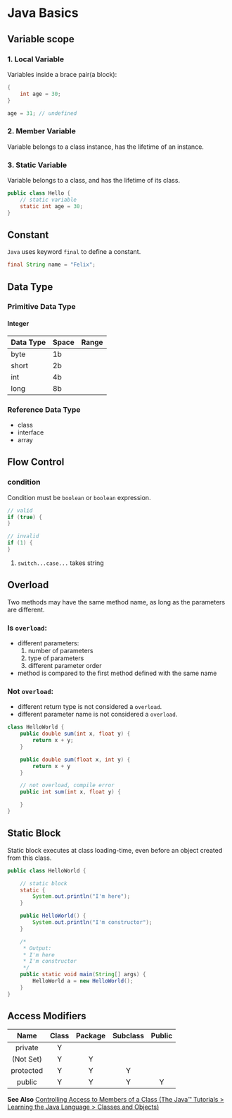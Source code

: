 # Java Basics

## Variable scope

### 1. Local Variable

Variables inside a brace pair(a block):

```java
{
    int age = 30;
}

age = 31; // undefined
```

### 2. Member Variable

Variable belongs to a class instance, has the lifetime of an instance.

### 3. Static Variable

Variable belongs to a class, and has the lifetime of its class.

```java
public class Hello {
    // static variable
    static int age = 30;
}
```

## Constant

`Java` uses keyword `final` to define a constant.

```java
final String name = "Felix";
```

## Data Type

### Primitive Data Type

#### Integer

Data Type   | Space | Range
---         | ---   | ---
byte        | 1b    |
short       | 2b    |
int         | 4b    |
long        | 8b    |

### Reference Data Type

- class
- interface
- array

## Flow Control

### condition

Condition must be `boolean` or `boolean` expression.

```java
// valid
if (true) {
}

// invalid
if (1) {
}
```

1. `switch...case...` takes string

## Overload

Two methods may have the same method name, as long as the parameters are different.

### Is `overload`:
- different parameters:
    1. number of parameters
    2. type of parameters
    3. different parameter order
- method is compared to the first method defined with the same name

### Not `overload`:

- different return type is not considered a `overload`.
- different parameter name is not considered a `overload`.

```java
class HelloWorld {
    public double sum(int x, float y) {
        return x + y;
    }

    public double sum(float x, int y) {
        return x + y
    }

    // not overload, compile error
    public int sum(int x, float y) {

    }
}
```

## Static Block

Static block executes at class loading-time, even before an object created from this class. 

```java
public class HelloWorld {

    // static block
    static {
        System.out.println("I'm here");
    }

    public HelloWorld() {
        System.out.println("I'm constructor");
    }

    /*
     * Output:
     * I'm here
     * I'm constructor
     */
    public static void main(String[] args) {
        HelloWorld a = new HelloWorld();
    }
}
```

## Access Modifiers

Name        | Class | Package   | Subclass  | Public
:---:       | :---: | :---:     | :---:     | :---:
private     | Y     |           |           |
(Not Set)   | Y     | Y         |           |
protected   | Y     | Y         | Y         |
public      | Y     | Y         | Y         | Y

**See Also** [Controlling Access to Members of a Class (The Java™ Tutorials > Learning the Java Language > Classes and Objects)](https://docs.oracle.com/javase/tutorial/java/javaOO/accesscontrol.html)